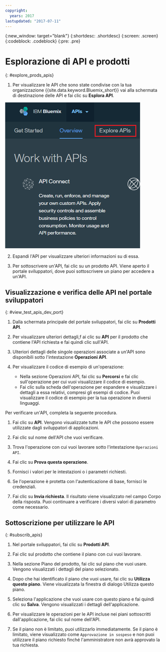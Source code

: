 ```yaml
---
copyright:
  years: 2017
lastupdated: "2017-07-11"
---
```


{:new_window: target="blank"}
{:shortdesc: .shortdesc}
{:screen: .screen}
{:codeblock: .codeblock}
{:pre: .pre}

# Esplorazione di API e prodotti
{: #explore_prods_apis}

1. Per visualizzare le API che sono state condivise con la tua organizzazione {{site.data.keyword.Bluemix_short}} vai alla schermata di destinazione delle API e fai clic su
**Esplora API**.

<img alt="Pagina di destinazione delle API con la scheda Esplora API evidenziata" src="images/ExploreAPIs_tab.png">

2. Espandi l'API per visualizzare ulteriori informazioni su di essa.

3. Per sottoscrivere un'API, fai clic su un prodotto API.
Viene aperto il portale sviluppatori, dove puoi sottoscrivere un piano per accedere a un'API.

## Visualizzazione e verifica delle API nel portale sviluppatori
{: #view_test_apis_dev_port}

1. Dalla schermata principale del portale sviluppatori, fai clic su **Prodotti API**.

2. Per visualizzare ulteriori dettagli,f ai clic su **API** per il prodotto che contiene
l'API richiesta e fai quindi clic sull'API.

3. Ulteriori dettagli delle singole operazioni associate a un'API sono disponibili sotto l'intestazione **Operazioni API**.

4. Per visualizzare il codice di esempio di un'operazione:
    - Nella sezione Operazioni API, fai clic su **Percorsi** e fai clic sull'operazione per
cui vuoi visualizzare il codice di esempio.
    - Fai clic sulla scheda dell'operazione per espandere e visualizzare i dettagli a essa relativi, compresi gli esempi di codice. Puoi
visualizzare il codice di esempio per la tua operazione in diversi linguaggi.

Per verificare un'API, completa la seguente procedura.
1. Fai clic su **API**.
Vengono visualizzate tutte le API che possono essere utilizzate dagli sviluppatori di applicazioni.

2. Fai clic sul nome dell'API che vuoi verificare.

3. Trova l'operazione con cui vuoi lavorare sotto l'intestazione `Operazioni API`.

4. Fai clic su **Prova questa operazione**.

5. Fornisci i valori per le intestazioni o i parametri richiesti.

6. Se l'operazione è protetta con l'autenticazione di base, fornisci le credenziali.

7. Fai clic su **Invia richiesta**.
Il risultato viene visualizzato nel campo Corpo della risposta. Puoi continuare a verificare i diversi valori di parametro come necessario.

## Sottoscrizione per utilizzare le API
{: #subscrib_apis}

1. Nel portale sviluppatori, fai clic su **Prodotti API**.

2. Fai clic sul prodotto che contiene il piano con cui vuoi lavorare.

3. Nella sezione Piano del prodotto, fai clic sul piano che vuoi usare. Vengono
visualizzati i dettagli del piano selezionato.

4. Dopo che hai identificato il piano che vuoi usare, fai clic su **Utilizza questo piano**.
Viene visualizzata la finestra di dialogo Utilizza questo piano.

5. Seleziona l'applicazione che vuoi usare con questo piano e fai quindi clic su **Salva**.
Vengono visualizzati i dettagli dell'applicazione.

6. Per visualizzare le operazioni per le API incluse nei piani sottoscritti dall'applicazione, fai clic sul nome dell'API.

7. Se il piano non è limitato, puoi utilizzarlo immediatamente. Se il piano è limitato, viene visualizzato
come `Approvazione in sospeso` e non puoi utilizzare il piano richiesto finché l'amministratore non avrà approvato la tua richiesta.



